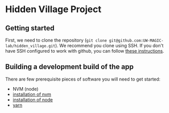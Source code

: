 # Hidden Village Project

## Getting started
First, we need to clone the repository (`git clone git@github.com:UW-MAGIC-lab/hidden_village.git`). We recommend you clone using SSH. If you don't have SSH configured to work with github, you can follow [these instructions](https://docs.github.com/en/authentication/connecting-to-github-with-ssh/generating-a-new-ssh-key-and-adding-it-to-the-ssh-agent).

## Building a development build of the app

There are few prerequisite pieces of software you will need to get started:
 - NVM (node)
  - [installation of nvm](https://github.com/nvm-sh/nvm#installing-and-updating)
  - [installation of node](https://github.com/nvm-sh/nvm#usage)
 - [yarn](https://yarnpkg.com/getting-started/install)
